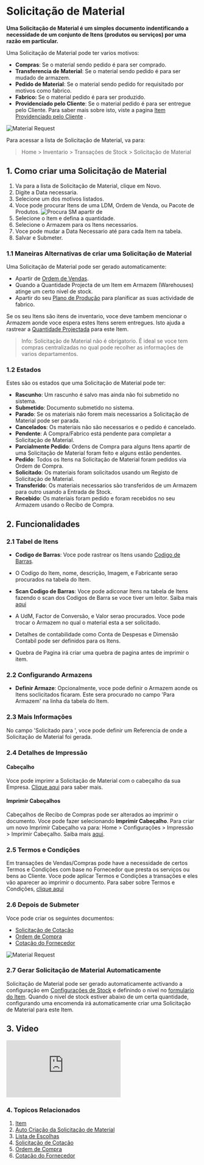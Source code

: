 <!-- add-breadcrumbs -->
# Solicitação de Material

**Uma Solicitação de Material é um simples documento indentificando a necessidade de um conjunto de Itens (produtos ou serviços) por uma razão em particular.**

Uma Solicitação de Material pode ter varios motivos:

* **Compras**: Se o material sendo pedido é para ser comprado.
* **Transferencia de Material**: Se o material sendo pedido é para ser mudado de armazem.
* **Pedido de Material**: Se o material sendo pedido for requisitado por motivos como fabrico.
* **Fabrico:** Se o material pedido é para ser produzido.
* **Providenciado pelo Cliente**: Se o material pedido é para ser entregue pelo Cliente. Para saber mais sobre isto, viste a pagina [Item Providenciado pelo Cliente](/docs/user/manual/pt/fabrico/artigos/customer-provided-items) .

<img class="screenshot" alt="Material Request" src="{{docs_base_url}}/assets/img/buying/material-request-flowchart.png">

Para acessar a lista de Solicitação de Material, va para:
> Home > Inventario > Transações de Stock > Solicitação de Material

## 1. Como criar uma Solicitação de Material
1. Va para a lista de Solicitação de Material, clique em Novo.
1. Digite a Data necessaria.
1. Selecione um dos motivos listados.
1. Voce pode procurar Itens de uma LDM, Ordem de Venda, ou Pacote de Produtos.
  ![Procura SM apartir de](/docs/assets/img/stock/mr-fetch-from.png)
1. Selecione o Item e defina a quantidade.
1. Selecione o Armazem para os Itens necessarios.
1. Voce pode mudar a Data Necessario até para cada Item na tabela.
1. Salvar e Submeter.

### 1.1 Maneiras Alternativas de criar uma Solicitação de Material
Uma Solicitação de Material pode ser gerado automaticamente:

* Apartir de [Ordem de Vendas](/docs/user/manual/pt/vendas/ordem-vendas).
* Quando a Quantidade Projecta de um Item em Armazem (Warehouses) atinge um certo nivel de stock.
* Apartir do seu [Plano de Produção](/docs/user/manual/pt/fabrico/plano-de-producao) para planificar as suas actividade de fabrico.

Se os seu Itens são itens de inventario, voce deve tambem mencionar o Armazem aonde voce espera estes Itens serem entregues. Isto ajuda a rastrear a [Quantidade Projectada](/docs/user/manual/pt/inventario/quantidade-projectada) para este Item.

> Info: Solicitação de Material não é obrigatorio. Ẽ ideal se voce tem compras
centralizadas no qual pode recolher as informações de varios departamentos.

### 1.2 Estados

Estes são os estados que uma Solicitação de Material pode ter:

* **Rascunho**: Um rascunho é salvo mas ainda não foi submetido no sistema.
* **Submetido**: Documento submetido no sistema.
* **Parado**: Se os materiais não forem mais necessarios a Solicitação de Material pode ser parada.
* **Cancelados**: Os materiais não são necessarios e o pedido é cancelado.
* **Pendente**: A Compra/Fabrico está pendente para completar a Solicitação de Material.
* **Parcialmente Pedido**: Ordens de Compra para alguns Itens apartir de uma Solicitação de Material foram feito e alguns estão pendentes.
* **Pedido**: Todos os Itens na Solicitação de Material foram pedidos via Ordem de Compra.
* **Solicitado**: Os materiais foram solicitados usando um Registo de Solicitação de Material.
* **Transferido**: Os materiais necessarios são transferidos de um Armazem para outro usando a Entrada de Stock.
* **Recebido**: Os materiais foram pedido e foram recebidos no seu Armazem usando o Recibo de Compra.

## 2. Funcionalidades
### 2.1 Tabel de Itens
* **Codigo de Barras**: Voce pode rastrear os Itens usando [Codigo de Barras](/docs/user/manual/pt/inventario/artigos/rastrear-itens-usando-codigo-de-barras).

* O Codigo do Item, nome, descrição, Imagem, e Fabricante serao procurados na tabela do Item.

* **Scan Codigo de Barras**: Voce pode adiconar Itens na tabela de Itens fazendo o scan dos Codigos de Barra se voce tiver um leitor. Saiba mais [aqui](/docs/user/manual/pt/inventario/artigos/rastrear-itens-usando-codigo-de-barras)

* A UdM, Factor de Conversão, e Valor serao procurados. Voce pode trocar o Armazem no qual o material esta a ser solicitado.

* Detalhes de contabilidade como Conta de Despesas e Dimensão Contabil pode ser definidos para os Itens.

* Quebra de Pagina irá criar uma quebra de pagina antes de imprimir o item.

### 2.2 Configurando Armazens
* **Definir Armaze**: Opcionalmente, voce pode definir o Armazem aonde os Itens soclicitados ficaram. Este sera procurado no campo 'Para Armazem' na linha da tabela do Item.

### 2.3 Mais Informações
No campo 'Solicitado para ', voce pode definir um Referencia de onde a Solicitação de Material foi gerada.

### 2.4 Detalhes de Impressão
#### Cabeçalho
Voce pode imprimr a Solicitação de Material com o cabeçalho da sua Empresa. [Clique aqui](/docs/user/manual/pt/configuração/imprimir/cabeçalho-carta) para saber mais.

#### Imprimir Cabeçalhos
Cabeçalhos de Recibo de Compras pode ser alterados ao imprimir o documento. Voce pode fazer selecionando **Imprimir Cabeçalho**. Para criar um novo Imprimir Cabeçalho va para: Home > Configurações > Impressão > Imprimir Cabeçalho. Saiba mais [aqui](/docs/user/manual/pt/configuração/imprimir/imprimir-cabeçalhos).

### 2.5 Termos e Condições
Em transações de Vendas/Compras pode have a necessidade de certos Termos e Condições com base no Fornecedor que presta os serviços ou bens ao Cliente. Voce pode aplicar Termos e Condições a transações e eles vão aparecer ao imprimir o documento. Para saber sobre Termos e Condições, [clique aqui](/docs/user/manual/pt/configuração/imprimir/termos-e-condições)

### 2.6 Depois de Submeter
Voce pode criar os seguintes documentos:

* [Solicitação de Cotação](/docs/user/manual/pt/compras/solicitação-cotação)
* [Ordem de Compra](/docs/user/manual/pt/compras/ordem-de-compra)
* [Cotação do Fornecedor](/docs/user/manual/pt/compras/cotação-do-fornecedor)

<img class="screenshot" alt="Material Request" src="{{docs_base_url}}/assets/img/stock/material-request.png">


### 2.7 Gerar Solicitação de Material Automaticamente

Solicitação de Material pode ser gerado automaticamente activando a configuração em [Configurações de Stock](/docs/user/manual/pt/inventario/configuracoes-stock#9-requisição-de-material-automatica) e definindo o nivel no [formulario do Item](/docs/user/manual/pt/inventario/item#34-encomenda-automatica). Quando o nivel de stock estiver abaixo de um certa quantidade, configurando uma encomenda irá automaticamente criar uma Solicitação de Material para este Item.

## 3. Video
<div>
  <div class="embed-container">
    <iframe src="https://www.youtube.com/embed/55Gk2j7Q8Zw?rel=0" frameborder="0" allow="autoplay; encrypted-media" allowfullscreen>
    </iframe>
  </div>
</div>

### 4. Topicos Relacionados
1. [Item](/docs/user/manual/pt/inventario/item)
1. [Auto Criação da Solicitação de Material](/docs/user/manual/pt/inventario/artigos/auto-criacao-solicitacao-material)
1. [Lista de Escolhas](/docs/user/manual/pt/inventario/lista-de-escolhas#23-crie-a-lista-de-escolha-apartir-da-solicitação-de-material)
1. [Solicitação de Cotação](/docs/user/manual/pt/compras/solicitação-cotação)
1. [Ordem de Compra](/docs/user/manual/pt/compras/ordem-de-compra)
1. [Cotação do Fornecedor](/docs/user/manual/pt/compras/cotação-do-fornecedor)
